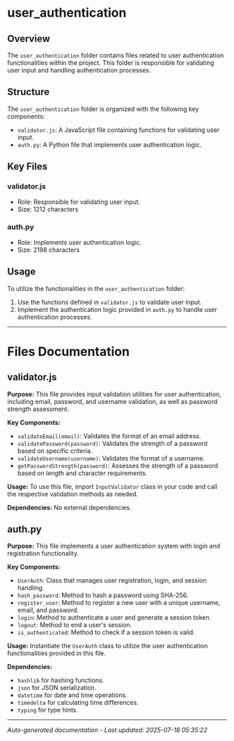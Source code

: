 # user_authentication

## Overview
The `user_authentication` folder contains files related to user authentication functionalities within the project. This folder is responsible for validating user input and handling authentication processes.

## Structure
The `user_authentication` folder is organized with the following key components:
- `validator.js`: A JavaScript file containing functions for validating user input.
- `auth.py`: A Python file that implements user authentication logic.

## Key Files
### validator.js
- Role: Responsible for validating user input.
- Size: 1212 characters

### auth.py
- Role: Implements user authentication logic.
- Size: 2198 characters

## Usage
To utilize the functionalities in the `user_authentication` folder:
1. Use the functions defined in `validator.js` to validate user input.
2. Implement the authentication logic provided in `auth.py` to handle user authentication processes.

---

# Files Documentation

## validator.js

**Purpose:** This file provides input validation utilities for user authentication, including email, password, and username validation, as well as password strength assessment.

**Key Components:**
- `validateEmail(email)`: Validates the format of an email address.
- `validatePassword(password)`: Validates the strength of a password based on specific criteria.
- `validateUsername(username)`: Validates the format of a username.
- `getPasswordStrength(password)`: Assesses the strength of a password based on length and character requirements.

**Usage:** To use this file, import `InputValidator` class in your code and call the respective validation methods as needed.

**Dependencies:** No external dependencies.

## auth.py

**Purpose:** This file implements a user authentication system with login and registration functionality.

**Key Components:**
- `UserAuth`: Class that manages user registration, login, and session handling.
- `hash_password`: Method to hash a password using SHA-256.
- `register_user`: Method to register a new user with a unique username, email, and password.
- `login`: Method to authenticate a user and generate a session token.
- `logout`: Method to end a user's session.
- `is_authenticated`: Method to check if a session token is valid.

**Usage:** Instantiate the `UserAuth` class to utilize the user authentication functionalities provided in this file.

**Dependencies:** 
- `hashlib` for hashing functions.
- `json` for JSON serialization.
- `datetime` for date and time operations.
- `timedelta` for calculating time differences.
- `typing` for type hints.

---
*Auto-generated documentation - Last updated: 2025-07-18 05:35:22*
